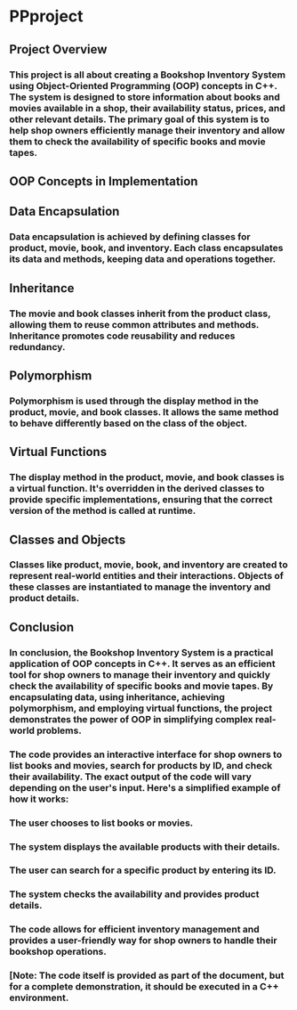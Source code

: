 # PPproject

## Project Overview
### This project is all about creating a Bookshop Inventory System using Object-Oriented Programming (OOP) concepts in C++. The system is designed to store information about books and movies available in a shop, their availability status, prices, and other relevant details. The primary goal of this system is to help shop owners efficiently manage their inventory and allow them to check the availability of specific books and movie tapes.

## OOP Concepts in Implementation
## Data Encapsulation
### Data encapsulation is achieved by defining classes for product, movie, book, and inventory. Each class encapsulates its data and methods, keeping data and operations together.
## Inheritance
### The movie and book classes inherit from the product class, allowing them to reuse common attributes and methods. Inheritance promotes code reusability and reduces redundancy.
## Polymorphism
### Polymorphism is used through the display method in the product, movie, and book classes. It allows the same method to behave differently based on the class of the object.
## Virtual Functions
### The display method in the product, movie, and book classes is a virtual function. It's overridden in the derived classes to provide specific implementations, ensuring that the correct version of the method is called at runtime.
## Classes and Objects
### Classes like product, movie, book, and inventory are created to represent real-world entities and their interactions. Objects of these classes are instantiated to manage the inventory and product details.

## Conclusion
### In conclusion, the Bookshop Inventory System is a practical application of OOP concepts in C++. It serves as an efficient tool for shop owners to manage their inventory and quickly check the availability of specific books and movie tapes. By encapsulating data, using inheritance, achieving polymorphism, and employing virtual functions, the project demonstrates the power of OOP in simplifying complex real-world problems.
### The code provides an interactive interface for shop owners to list books and movies, search for products by ID, and check their availability. The exact output of the code will vary depending on the user's input. Here's a simplified example of how it works:
### The user chooses to list books or movies.
### The system displays the available products with their details.
### The user can search for a specific product by entering its ID.
### The system checks the availability and provides product details.
### The code allows for efficient inventory management and provides a user-friendly way for shop owners to handle their bookshop operations.
### [Note: The code itself is provided as part of the document, but for a complete demonstration, it should be executed in a C++ environment.

